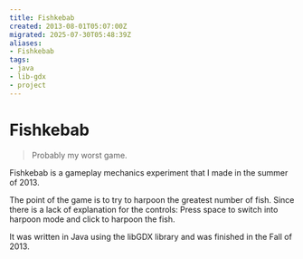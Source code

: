 ```yaml
---
title: Fishkebab
created: 2013-08-01T05:07:00Z
migrated: 2025-07-30T05:48:39Z
aliases:
- Fishkebab
tags:
- java
- lib-gdx
- project
---
```


# Fishkebab

> Probably my worst game.

Fishkebab is a gameplay mechanics experiment that I made in the summer of 2013.

The point of the game is to try to harpoon the greatest number of fish. Since there is a lack of explanation for the controls: Press space to switch into harpoon mode and click to harpoon the fish.

It was written in Java using the libGDX library and was finished in the Fall of 2013.
